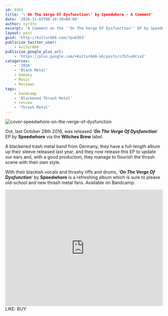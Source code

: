 ```yaml
---
id: 6363
title: '\'On The Verge Of Dysfunction\' by Speedwhore - A Comment'
date: '2016-11-03T00:10:30+00:00'
author: syr3fx
excerpt: 'A Comment on the ''On The Verge Of Dysfunction'' EP by Speedwhore (2016).'
layout: post
guid: 'http://kultur666.com/?p=6363'
publicize_twitter_user:
    - kultur666
publicize_google_plus_url:
    - 'https://plus.google.com/+Kultur666-k6/posts/c7b7vu9CcxE'
categories:
    - '2016'
    - 'Black Metal'
    - Gemany
    - Music
    - Reviews
tags:
    - bandcamp
    - 'Blackened Thrash Metal'
    - review
    - 'Thrash Metal'
---
```


![cover-speedwhore-on-the-verge-of-dysfunction](http://localhost:8080/wp-content/uploads/2016/11/cover-speedwhore-on-the-verge-of-dysfunction.jpg)

Out, last October 28th 2016, was released ‘***On The Verge Of Dysfunction***‘ EP by **Speedwhore** via the **Witches Brew** label.

A blackened trash metal band from Germany, they have a full-length album up their sleeve released last year, and they now release this EP to update our ears and, with a good production, they manage to flourish the thrash scene with their own style.

With their blackish vocals and thrashy riffs and drums, ‘***On The Verge Of Dysfunction***‘ by **Speedwhore** is a refreshing album which is sure to please old-school and new thrash metal fans. Available on Bandcamp.

<iframe style="border: 0; width: 100%; height: 373px;" src="https://bandcamp.com/EmbeddedPlayer/album=4145087038/size=large/bgcol=333333/linkcol=e99708/tracklist=false/transparent=true/" seamless></iframe>
LIKE: <https://www.facebook.com/Speedwhore-124679414257404/>
BUY: <https://speedwhore.bandcamp.com/>